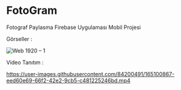 # FotoGram
 Fotograf Paylasma Firebase Uygulaması Mobil Projesi
 
 Görseller : 


![Web 1920 – 1](https://user-images.githubusercontent.com/84200491/165097979-123c7dad-36b7-4dc1-ad2b-7cac3a29824e.png)

Video Tanıtım : 

https://user-images.githubusercontent.com/84200491/165100867-eed60e69-66f2-42e2-9cb5-c481225246bd.mp4


